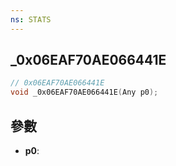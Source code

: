 ```yaml
---
ns: STATS
---
```

## _0x06EAF70AE066441E

```c
// 0x06EAF70AE066441E
void _0x06EAF70AE066441E(Any p0);
```


## 參數
* **p0**: 

